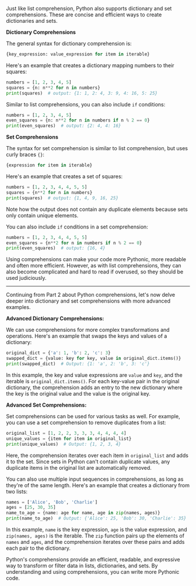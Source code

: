 Just like list comprehension, Python also supports dictionary and set comprehensions. These are concise and efficient ways to create dictionaries and sets.

**Dictionary Comprehensions**

The general syntax for dictionary comprehension is:

```python
{key_expression: value_expression for item in iterable}
```

Here's an example that creates a dictionary mapping numbers to their squares:

```python
numbers = [1, 2, 3, 4, 5]
squares = {n: n**2 for n in numbers}
print(squares)  # output: {1: 1, 2: 4, 3: 9, 4: 16, 5: 25}
```

Similar to list comprehensions, you can also include `if` conditions:

```python
numbers = [1, 2, 3, 4, 5]
even_squares = {n: n**2 for n in numbers if n % 2 == 0}
print(even_squares)  # output: {2: 4, 4: 16}
```

**Set Comprehensions**

The syntax for set comprehension is similar to list comprehension, but uses curly braces `{}`:

```python
{expression for item in iterable}
```

Here's an example that creates a set of squares:

```python
numbers = [1, 2, 3, 4, 4, 5, 5]
squares = {n**2 for n in numbers}
print(squares)  # output: {1, 4, 9, 16, 25}
```

Note how the output does not contain any duplicate elements because sets only contain unique elements.

You can also include `if` conditions in a set comprehension:

```python
numbers = [1, 2, 3, 4, 4, 5, 5]
even_squares = {n**2 for n in numbers if n % 2 == 0}
print(even_squares)  # output: {16, 4}
```

Using comprehensions can make your code more Pythonic, more readable and often more efficient. However, as with list comprehensions, they can also become complicated and hard to read if overused, so they should be used judiciously.

---

Continuing from Part 2 about Python comprehensions, let's now delve deeper into dictionary and set comprehensions with more advanced examples.

**Advanced Dictionary Comprehensions:**

We can use comprehensions for more complex transformations and operations. Here's an example that swaps the keys and values of a dictionary:

```python
original_dict = {'a': 1, 'b': 2, 'c': 3}
swapped_dict = {value: key for key, value in original_dict.items()}
print(swapped_dict)  # Output: {1: 'a', 2: 'b', 3: 'c'}
```

In this example, the key and value expressions are `value` and `key`, and the iterable is `original_dict.items()`. For each key-value pair in the original dictionary, the comprehension adds an entry to the new dictionary where the key is the original value and the value is the original key.

**Advanced Set Comprehensions:**

Set comprehensions can be used for various tasks as well. For example, you can use a set comprehension to remove duplicates from a list:

```python
original_list = [1, 2, 2, 3, 3, 3, 4, 4, 4, 4]
unique_values = {item for item in original_list}
print(unique_values)  # Output: {1, 2, 3, 4}
```

Here, the comprehension iterates over each item in `original_list` and adds it to the set. Since sets in Python can't contain duplicate values, any duplicate items in the original list are automatically removed.

You can also use multiple input sequences in comprehensions, as long as they're of the same length. Here's an example that creates a dictionary from two lists:

```python
names = ['Alice', 'Bob', 'Charlie']
ages = [25, 30, 35]
name_to_age = {name: age for name, age in zip(names, ages)}
print(name_to_age)  # Output: {'Alice': 25, 'Bob': 30, 'Charlie': 35}
```

In this example, `name` is the key expression, `age` is the value expression, and `zip(names, ages)` is the iterable. The `zip` function pairs up the elements of `names` and `ages`, and the comprehension iterates over these pairs and adds each pair to the dictionary.

Python's comprehensions provide an efficient, readable, and expressive way to transform or filter data in lists, dictionaries, and sets. By understanding and using comprehensions, you can write more Pythonic code.